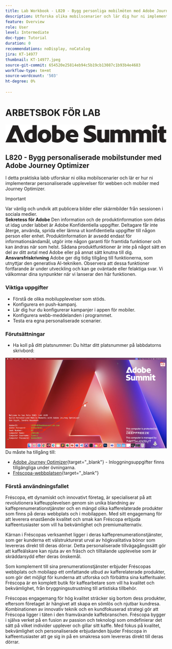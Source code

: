 ```yaml
---
title: Lab Workbook - L820 - Bygg personliga mobilmöten med Adobe Journey Optimizer
description: Utforska olika mobilscenarier och lär dig hur ni implementerar personaliserade upplevelser för webben och mobiler med Journey Optimizer.
feature: Overview
role: User
level: Intermediate
doc-type: Tutorial
duration: 0
recommendations: noDisplay, noCatalog
jira: KT-14977
thumbnail: KT-14977.jpeg
source-git-commit: 654520e25814eb94c5b19cb13087c1b93b4e4683
workflow-type: tm+mt
source-wordcount: '503'
ht-degree: 0%

---
```



# ARBETSBOK FÖR LAB

![Adobe Summit - alternativ text](/help/summit/l820-lab-workbook/assets/adobe-summit.png "Adobe Summit")

## L820 - Bygg personaliserade mobilstunder med Adobe Journey Optimizer

I detta praktiska labb utforskar ni olika mobilscenarier och lär er hur ni implementerar personaliserade upplevelser för webben och mobiler med Journey Optimizer.


>[!IMPORTANT]
>
>Var vänlig och undvik att publicera bilder eller skärmbilder från sessionen i sociala medier.
><br>
>**Sekretess för Adobe**
>Den information och de produktinformation som delas ut idag under labbet är Adobe Konfidentiella uppgifter.
>Deltagare får inte återge, använda, sprida eller lämna ut konfidentiella uppgifter till någon person eller enhet.
>Produktinformation är avsedd endast för informationsändamål, utgör inte någon garanti för framtida funktioner och kan ändras när som helst. Sådana produktfunktioner är inte på något sätt en del av ditt avtal med Adobe eller på annat sätt knutna till dig.
><br>
>**Ansvarsfriskrivning**
>Adobe ger dig tidig tillgång till funktionerna, som utnyttjar den generativa AI-tekniken. Observera att dessa funktioner fortfarande är under utveckling och kan ge oväntade eller felaktiga svar. Vi välkomnar dina synpunkter när vi lanserar den här funktionen.


### Viktiga uppgifter

* Förstå de olika mobilupplevelser som stöds.
* Konfigurera en push-kampanj.
* Lär dig hur du konfigurerar kampanjer i appen för mobiler.
* Konfigurera webb-meddelanden i programmet.
* Testa era egna personaliserade scenarier.

### Förutsättningar

* Ha koll på ditt platsnummer: Du hittar ditt platsnummer på labbdatorns skrivbord:

![Sätsnummer](/help/summit/l820-lab-workbook/assets/locate-seat-number.png)
Du måste ha tillgång till:

* [Adobe Journey Optimizer](https://experience.adobe.com/#/@techmarketingdemos/sname:summit-ajo-lab/journey-optimizer/home){target="_blank"}  - Inloggningsuppgifter finns tillgängliga under övningarna.
* [Fréscopa-webbplatsen](https://dsn.adobe.com/p/adobe-summit-2024?token=eyJhbGciOiJIUzI1NiIsInR5cCI6IkpXVCJ9.eyJpZCI6ImFub255bW91cyIsImVtYWlsIjoiYW5vbnltb3VzQGFkb2JlLmNvbSIsImlzc3VlciI6InNoYXJlZC1saW5rIiwiYXJnb24iOnsiYWNjZXNzIjoicmVhZC1wcm9qZWN0IiwicHJvamVjdElkIjoiYWRvYmUtc3VtbWl0LTIwMjQifSwiaWF0IjoxNzEwNTI0MTIwLCJleHAiOjE3MTIzMzg1MjB9.q2uGVst6HjJw8SCWl-3pViNzepkdGnNCvGqZnbbkTsY){target="_blank"}


### Förstå användningsfallet

Fréscopa, ett dynamiskt och innovativt företag, är specialiserat på att revolutionera kaffeupplevelsen genom sin unika blandning av kaffeprenumerationstjänster och en mängd olika kafferelaterade produkter som finns på deras webbplats och i mobilappen. Med sitt engagemang för att leverera enastående kvalitet och smak kan Fréscopa erbjuda kaffeentusiaster som vill ha bekvämlighet och premiumalternativ.

Kärnan i Fréscopas verksamhet ligger i deras kaffeprenumerationstjänster, som ger kunderna ett välstrukturerat urval av högkvalitativa bönor som levereras direkt till deras dörrar. Detta personaliserade tillvägagångssätt gör att kaffeälskare kan njuta av en fräsch och tilltalande upplevelse som är skräddarsydd efter deras önskemål.

Som komplement till sina prenumerationstjänster erbjuder Fréscopas webbplats och mobilapp ett omfattande utbud av kafferelaterade produkter, som gör det möjligt för kunderna att utforska och förbättra sina kafferitualer. Fréscopa är en komplett butik för kaffearbetare som vill ha kvalitet och bekvämlighet, från bryggningsutrustning till artistiska tillbehör.

Fréscopas engagemang för hög kvalitet sträcker sig bortom dess produkter, eftersom företaget är hängivet att skapa en sömlös och njutbar kundresa. Kombinationen av innovativ teknik och en kundfokuserad strategi gör att Fréscopa ligger i täten i den framväxande kaffebranschen. Fréscopa bygger i själva verket på en fusion av passion och teknologi som omdefinierar det sätt på vilket individer upplever och gillar sitt kaffe. Med fokus på kvalitet, bekvämlighet och personaliserade erbjudanden bjuder Fréscopa in kaffeentusiaster att ge sig in på en smakresa som levereras direkt till deras dörrar.

